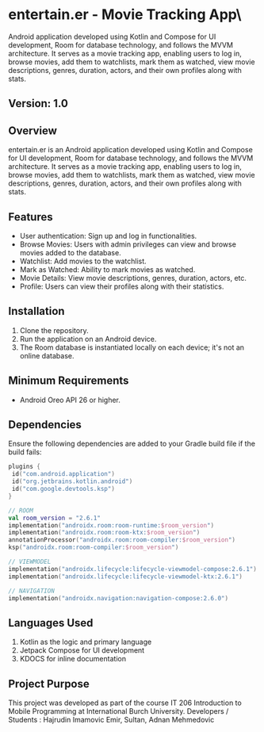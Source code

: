 # entertain.er - Movie Tracking App\

Android application developed using Kotlin and Compose for UI development, Room for database technology, and follows the MVVM architecture. It serves as a movie tracking app, enabling users to log in, browse movies, add them to watchlists, mark them as watched, view movie descriptions, genres, duration, actors, and their own profiles along with stats.

## Version: 1.0
## Overview
entertain.er is an Android application developed using Kotlin and Compose for UI development, Room for database technology, and follows the MVVM architecture. It serves as a movie tracking app, enabling users to log in, browse movies, add them to watchlists, mark them as watched, view movie descriptions, genres, duration, actors, and their own profiles along with stats.

## Features
- User authentication: Sign up and log in functionalities.
- Browse Movies: Users with admin privileges can view and browse movies added to the database.
- Watchlist: Add movies to the watchlist.
- Mark as Watched: Ability to mark movies as watched.
- Movie Details: View movie descriptions, genres, duration, actors, etc.
- Profile: Users can view their profiles along with their statistics.

## Installation
1. Clone the repository.
2. Run the application on an Android device.
3. The Room database is instantiated locally on each device; it's not an online database.

## Minimum Requirements
- Android Oreo API 26 or higher.

## Dependencies
Ensure the following dependencies are added to your Gradle build file if the build fails:
```kotlin
plugins {
 id("com.android.application")
 id("org.jetbrains.kotlin.android")
 id("com.google.devtools.ksp")
}

// ROOM
val room_version = "2.6.1"
implementation("androidx.room:room-runtime:$room_version")
implementation("androidx.room:room-ktx:$room_version")
annotationProcessor("androidx.room:room-compiler:$room_version")
ksp("androidx.room:room-compiler:$room_version")

// VIEWMODEL
implementation("androidx.lifecycle:lifecycle-viewmodel-compose:2.6.1")
implementation("androidx.lifecycle:lifecycle-viewmodel-ktx:2.6.1")

// NAVIGATION
implementation("androidx.navigation:navigation-compose:2.6.0")
```
## Languages Used
1. Kotlin as the logic and primary language
2. Jetpack Compose for UI development
3. KDOCS for inline documentation

## Project Purpose

This project was developed as part of the course IT 206 Introduction to Mobile Programming at International Burch University.
Developers / Students : Hajrudin Imamovic Emir, Sultan, Adnan Mehmedovic
